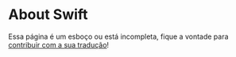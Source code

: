 # About Swift

Essa página é um esboço ou está incompleta, fique a vontade para [contribuir com a sua tradução](https://github.com/developer-academy-pucpr/the-swift-programming-language-in-pt-br/blob/master/CONTRIBUTING.md)! 
